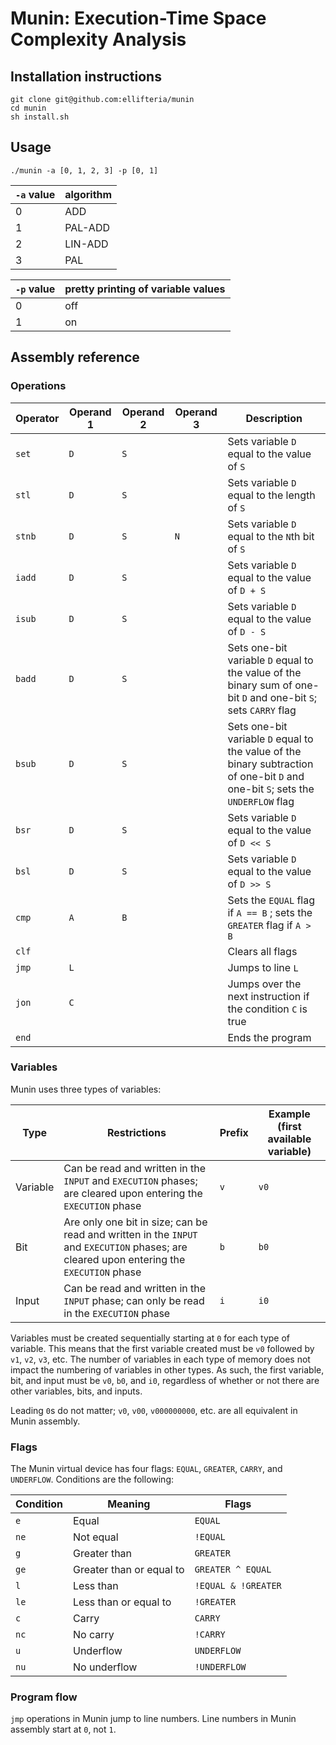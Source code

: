 # Munin: Execution-Time Space Complexity Analysis

## Installation instructions

```
git clone git@github.com:ellifteria/munin
cd munin
sh install.sh
```

## Usage

```
./munin -a [0, 1, 2, 3] -p [0, 1]
```

| `-a` value | algorithm |
| --- | --- |
| 0 | ADD |
| 1 | PAL-ADD |
| 2 | LIN-ADD |
| 3 | PAL |

| `-p` value | pretty printing of variable values |
| --- | --- |
| 0 | off |
| 1 | on |

## Assembly reference

### Operations

| Operator | Operand 1 | Operand 2 | Operand 3 | Description |
| --- | --- | --- | --- | --- |
| `set` | `D` | `S` | | Sets variable `D` equal to the value of `S` |
| `stl` | `D` | `S` | | Sets variable `D` equal to the length of `S` |
| `stnb` | `D` | `S` | `N` | Sets variable `D` equal to the `N`th bit of `S` |
| `iadd` | `D` | `S` | | Sets variable `D` equal to the value of `D + S` |
| `isub` | `D` | `S` | | Sets variable `D` equal to the value of `D - S` |
| `badd` | `D` | `S` | | Sets one-bit variable `D` equal to the value of the binary sum of one-bit `D` and one-bit `S`; sets `CARRY` flag |
| `bsub` | `D` | `S` | | Sets one-bit variable `D` equal to the value of the binary subtraction of one-bit `D` and one-bit `S`; sets the `UNDERFLOW` flag |
| `bsr` | `D` | `S` | | Sets variable `D` equal to the value of `D << S` |
| `bsl` | `D` | `S` | | Sets variable `D` equal to the value of `D >> S` |
| `cmp` | `A` | `B` | | Sets the `EQUAL` flag if `A == B` ; sets the `GREATER` flag if `A > B` |
| `clf` | | | | Clears all flags |
| `jmp` | `L` | | | Jumps to line `L` |
| `jon` | `C` | | | Jumps over the next instruction if the condition `C` is true |
| `end` | | | | Ends the program |

### Variables

Munin uses three types of variables:

| Type | Restrictions | Prefix | Example (first available variable)
| --- | --- | --- | --- |
| Variable | Can be read and written in the `INPUT` and `EXECUTION` phases; are cleared upon entering the `EXECUTION` phase | `v` | `v0` |
| Bit | Are only one bit in size; can be read and written in the `INPUT` and `EXECUTION` phases; are cleared upon entering the `EXECUTION` phase | `b` | `b0` |
| Input | Can be read and written in the `INPUT` phase; can only be read in the `EXECUTION` phase | `i` | `i0` |

Variables must be created sequentially starting at `0` for each type of variable.
This means that the first variable created must be `v0` followed by `v1`, `v2`, `v3`, etc.
The number of variables in each type of memory does not impact the numbering of variables in other types.
As such, the first variable, bit, and input must be `v0`, `b0`, and `i0`, regardless of whether or not there are other variables, bits, and inputs.

Leading `0`s do not matter; `v0`, `v00`, `v000000000`, etc. are all equivalent in Munin assembly.

### Flags

The Munin virtual device has four flags: `EQUAL`, `GREATER`, `CARRY`, and `UNDERFLOW`.
Conditions are the following:

| Condition | Meaning | Flags |
| --- | --- | --- |
| `e` | Equal | `EQUAL` |
| `ne` | Not equal | `!EQUAL` |
| `g` | Greater than | `GREATER` |
| `ge` | Greater than or equal to | `GREATER ^ EQUAL` |
| `l` | Less than | `!EQUAL & !GREATER` |
| `le` | Less than or equal to | `!GREATER` |
| `c` | Carry | `CARRY` |
| `nc` | No carry | `!CARRY` |
| `u` | Underflow | `UNDERFLOW` |
| `nu` | No underflow | `!UNDERFLOW` |


### Program flow

`jmp` operations in Munin jump to line numbers.
Line numbers in Munin assembly start at `0`, not `1`.
